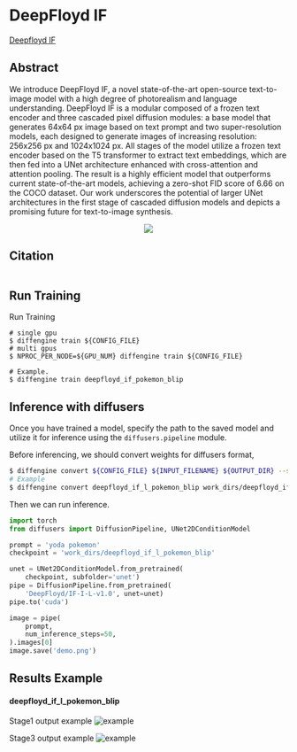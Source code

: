 # DeepFloyd IF

[Deepfloyd IF](https://www.deepfloyd.ai/deepfloyd-if)

## Abstract

We introduce DeepFloyd IF, a novel state-of-the-art open-source text-to-image model with a high degree of photorealism and language understanding. DeepFloyd IF is a modular composed of a frozen text encoder and three cascaded pixel diffusion modules: a base model that generates 64x64 px image based on text prompt and two super-resolution models, each designed to generate images of increasing resolution: 256x256 px and 1024x1024 px. All stages of the model utilize a frozen text encoder based on the T5 transformer to extract text embeddings, which are then fed into a UNet architecture enhanced with cross-attention and attention pooling. The result is a highly efficient model that outperforms current state-of-the-art models, achieving a zero-shot FID score of 6.66 on the COCO dataset. Our work underscores the potential of larger UNet architectures in the first stage of cascaded diffusion models and depicts a promising future for text-to-image synthesis.

<div align=center>
<img src="https://github.com/okotaku/diffengine/assets/24734142/a1b1a31f-5fb7-4a62-8502-2c8e4330f165"/>
</div>

## Citation

```
```

## Run Training

Run Training

```
# single gpu
$ diffengine train ${CONFIG_FILE}
# multi gpus
$ NPROC_PER_NODE=${GPU_NUM} diffengine train ${CONFIG_FILE}

# Example.
$ diffengine train deepfloyd_if_pokemon_blip
```

## Inference with diffusers

Once you have trained a model, specify the path to the saved model and utilize it for inference using the `diffusers.pipeline` module.

Before inferencing, we should convert weights for diffusers format,

```bash
$ diffengine convert ${CONFIG_FILE} ${INPUT_FILENAME} ${OUTPUT_DIR} --save-keys ${SAVE_KEYS}
# Example
$ diffengine convert deepfloyd_if_l_pokemon_blip work_dirs/deepfloyd_if_l_pokemon_blip/epoch_50.pth work_dirs/deepfloyd_if_l_pokemon_blip --save-keys unet
```

Then we can run inference.

```py
import torch
from diffusers import DiffusionPipeline, UNet2DConditionModel

prompt = 'yoda pokemon'
checkpoint = 'work_dirs/deepfloyd_if_l_pokemon_blip'

unet = UNet2DConditionModel.from_pretrained(
    checkpoint, subfolder='unet')
pipe = DiffusionPipeline.from_pretrained(
    'DeepFloyd/IF-I-L-v1.0', unet=unet)
pipe.to('cuda')

image = pipe(
    prompt,
    num_inference_steps=50,
).images[0]
image.save('demo.png')
```

## Results Example

#### deepfloyd_if_l_pokemon_blip

Stage1 output example
![example](https://github.com/okotaku/diffengine/assets/24734142/e1e56e8e-59ec-4256-82a1-0e2941b6ee24)

Stage3 output example
![example](https://github.com/okotaku/diffengine/assets/24734142/c71b2a64-e016-4e39-b077-457d065ee8da)

